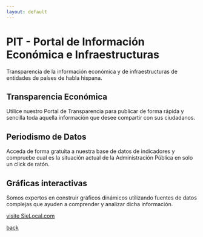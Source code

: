 ```yaml
---
layout: default
---
```


# [](#header-PIT)PIT - Portal de Información Económica e Infraestructuras

Transparencia de la información económica y de infraestructuras de entidades de países de habla hispana.

## [](#header-Transparencia)Transparencia Económica
Utilice nuestro Portal de Transparencia para publicar de forma rápida y sencilla toda aquella información que desee compartir con sus ciudadanos.

## [](#header-Periodismo)Periodismo de Datos
Acceda de forma gratuita a nuestra base de datos de indicadores y compruebe cual es la situación actual de la Administración Pública en solo un click de ratón.

## [](#header-Graficas)Gráficas interactivas
Somos expertos en construir gráficos dinámicos utilizando fuentes de datos complejas que ayuden a comprender y analizar dicha información.


[visite SieLocal.com](http://sielocal.co)

[back](./)

